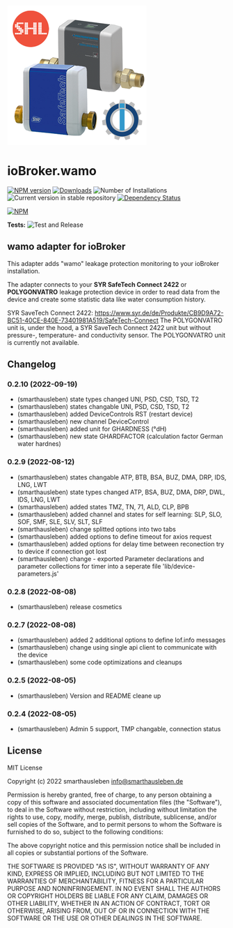 ![Logo](admin/wamo.png)
# ioBroker.wamo

[![NPM version](https://img.shields.io/npm/v/iobroker.wamo.svg)](https://www.npmjs.com/package/iobroker.wamo)
[![Downloads](https://img.shields.io/npm/dm/iobroker.wamo.svg)](https://www.npmjs.com/package/iobroker.wamo)
![Number of Installations](https://iobroker.live/badges/wamo-installed.svg)
![Current version in stable repository](https://iobroker.live/badges/wamo-stable.svg)
[![Dependency Status](https://img.shields.io/david/smarthausleben/iobroker.wamo.svg)](https://david-dm.org/smarthausleben/iobroker.wamo)

[![NPM](https://nodei.co/npm/iobroker.wamo.png?downloads=true)](https://nodei.co/npm/iobroker.wamo/)

**Tests:** ![Test and Release](https://github.com/smarthausleben/ioBroker.wamo/workflows/Test%20and%20Release/badge.svg)

## wamo adapter for ioBroker

This adapter adds "wamo" leakage protection monitoring to your ioBroker installation.

The adapter connects to your **SYR SafeTech Connect 2422** or **POLYGONVATRO** leakage protection device in order to read data from the device and create some statistic data like water consumption history.

SYR SaveTech Connect 2422: https://www.syr.de/de/Produkte/CB9D9A72-BC51-40CE-840E-73401981A519/SafeTech-Connect
The POLYGONVATRO unit is, under the hood, a SYR SaveTech Connect 2422 unit but without pressure-, temperature- and conductivity sensor. The POLYGONVATRO unit is currently not available.  

## Changelog
<!--
    Placeholder for the next version (at the beginning of the line):
    ### **WORK IN PROGRESS**
-->

### 0.2.10 (2022-09-19)
* (smarthausleben) state types changed UNI, PSD, CSD, TSD, T2
* (smarthausleben) states changable UNI, PSD, CSD, TSD, T2
* (smarthausleben) added DeviceControls RST (restart device)
* (smarthausleben) new channel DeviceControl
* (smarthausleben) added unit for GHARDNESS (°dH)
* (smarthausleben) new state GHARDFACTOR (calculation factor German water hardnes)

### 0.2.9 (2022-08-12)
* (smarthausleben) states changable ATP, BTB, BSA, BUZ, DMA, DRP, IDS, LNG, LWT
* (smarthausleben) state types changed ATP, BSA, BUZ, DMA, DRP, DWL, IDS, LNG, LWT
* (smarthausleben) added states TMZ, TN, 71, ALD, CLP, BPB
* (smarthausleben) added channel and states for self learning: SLP, SLO, SOF, SMF, SLE, SLV, SLT, SLF
* (smarthausleben) change splitted options into two tabs 
* (smarthausleben) added options to define timeout for axios request 
* (smarthausleben) added options for delay time between reconection try to device if connection got lost
* (smarthausleben) change - exported Parameter declarations and parameter collections for timer into a seperate file 'lib/device-parameters.js'

### 0.2.8 (2022-08-08)
* (smarthausleben) release cosmetics

### 0.2.7 (2022-08-08)
* (smarthausleben) added 2 additional options to define lof.info messages
* (smarthausleben) change using single api client to communicate with the device
* (smarthausleben) some code optimizations and cleanups

### 0.2.5 (2022-08-05)
* (smarthausleben) Version and README cleane up

### 0.2.4 (2022-08-05)
* (smarthausleben) Admin 5 support, TMP changable, connection status

## License
MIT License

Copyright (c) 2022 smarthausleben <info@smarthausleben.de>

Permission is hereby granted, free of charge, to any person obtaining a copy
of this software and associated documentation files (the "Software"), to deal
in the Software without restriction, including without limitation the rights
to use, copy, modify, merge, publish, distribute, sublicense, and/or sell
copies of the Software, and to permit persons to whom the Software is
furnished to do so, subject to the following conditions:

The above copyright notice and this permission notice shall be included in all
copies or substantial portions of the Software.

THE SOFTWARE IS PROVIDED "AS IS", WITHOUT WARRANTY OF ANY KIND, EXPRESS OR
IMPLIED, INCLUDING BUT NOT LIMITED TO THE WARRANTIES OF MERCHANTABILITY,
FITNESS FOR A PARTICULAR PURPOSE AND NONINFRINGEMENT. IN NO EVENT SHALL THE
AUTHORS OR COPYRIGHT HOLDERS BE LIABLE FOR ANY CLAIM, DAMAGES OR OTHER
LIABILITY, WHETHER IN AN ACTION OF CONTRACT, TORT OR OTHERWISE, ARISING FROM,
OUT OF OR IN CONNECTION WITH THE SOFTWARE OR THE USE OR OTHER DEALINGS IN THE
SOFTWARE.